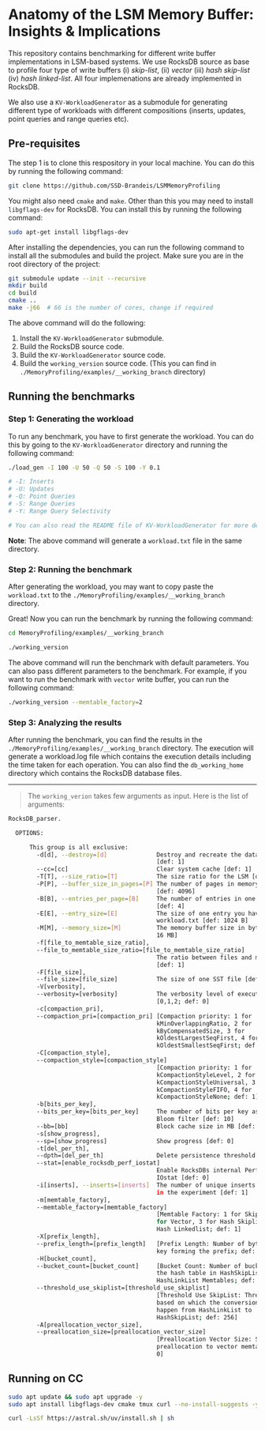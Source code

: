 # Anatomy of the LSM Memory Buffer: Insights & Implications

This repository contains benchmarking for different write buffer implementations in LSM-based systems. We use RocksDB source as base to profile four type of write buffers (i) _skip-list_, (ii) _vector_ (iii) _hash skip-list_ (iv) _hash linked-list_. All four implemenations are already implemented in RocksDB.

We also use a `KV-WorkloadGenerator` as a submodule for generating different type of workloads with different compositions (inserts, updates, point queries and range queries etc).

## Pre-requisites

The step 1 is to clone this respository in your local machine. You can do this by running the following command:

```bash
git clone https://github.com/SSD-Brandeis/LSMMemoryProfiling
```

You might also need `cmake` and `make`. Other than this you may need to install `libgflags-dev` for RocksDB. You can install this by running the following command:

```bash
sudo apt-get install libgflags-dev
```

After installing the dependencies, you can run the following command to install all the submodules and build the project. Make sure you are in the root directory of the project:

```bash
git submodule update --init --recursive
mkdir build
cd build
cmake ..
make -j66  # 66 is the number of cores, change if required
```

The above command will do the following:

1. Install the `KV-WorkloadGenerator` submodule.
2. Build the RocksDB source code.
3. Build the `KV-WorkloadGenerator` source code.
4. Build the `working_version` source code. (This you can find in `./MemoryProfiling/examples/__working_branch` directory)

## Running the benchmarks

### Step 1: Generating the workload

To run any benchmark, you have to first generate the workload. You can do this by going to the `KV-WorkloadGenerator` directory and running the following command:

```bash
./load_gen -I 100 -U 50 -Q 50 -S 100 -Y 0.1

# -I: Inserts
# -U: Updates
# -Q: Point Queries
# -S: Range Queries
# -Y: Range Query Selectivity

# You can also read the README file of KV-WorkloadGenerator for more details.
```

**Note**: The above command will generate a `workload.txt` file in the same directory.

### Step 2: Running the benchmark

After generating the workload, you may want to copy paste the `workload.txt` to the `./MemoryProfiling/examples/__working_branch` directory.

Great! Now you can run the benchmark by running the following command:

```bash
cd MemoryProfiling/examples/__working_branch

./working_version
```

The above command will run the benchmark with default parameters. You can also pass different parameters to the benchmark. For example, if you want to run the benchmark with `vector` write buffer, you can run the following command:

```bash
./working_version --memtable_factory=2
```

### Step 3: Analyzing the results

After running the benchmark, you can find the results in the `./MemoryProfiling/examples/__working_branch` directory. The execution will generate a workload.log file which contains the execution details including the time taken for each operation. You can also find the `db_working_home` directory which contains the RocksDB database files.

---

> The `working_verion` takes few arguments as input. Here is the list of arguments:

```bash
RocksDB_parser.

  OPTIONS:

      This group is all exclusive:
        -d[d], --destroy=[d]              Destroy and recreate the database
                                          [def: 1]
        --cc=[cc]                         Clear system cache [def: 1]
        -T[T], --size_ratio=[T]           The size ratio for the LSM [def: 10]
        -P[P], --buffer_size_in_pages=[P] The number of pages in memory buffer
                                          [def: 4096]
        -B[B], --entries_per_page=[B]     The number of entries in one page
                                          [def: 4]
        -E[E], --entry_size=[E]           The size of one entry you have in
                                          workload.txt [def: 1024 B]
        -M[M], --memory_size=[M]          The memory buffer size in bytes [def:
                                          16 MB]
        -f[file_to_memtable_size_ratio],
        --file_to_memtable_size_ratio=[file_to_memtable_size_ratio]
                                          The ratio between files and memtable
                                          [def: 1]
        -F[file_size],
        --file_size=[file_size]           The size of one SST file [def: 256 KB]
        -V[verbosity],
        --verbosity=[verbosity]           The verbosity level of execution
                                          [0,1,2; def: 0]
        -c[compaction_pri],
        --compaction_pri=[compaction_pri] [Compaction priority: 1 for
                                          kMinOverlappingRatio, 2 for
                                          kByCompensatedSize, 3 for
                                          kOldestLargestSeqFirst, 4 for
                                          kOldestSmallestSeqFirst; def: 1]
        -C[compaction_style],
        --compaction_style=[compaction_style]
                                          [Compaction priority: 1 for
                                          kCompactionStyleLevel, 2 for
                                          kCompactionStyleUniversal, 3 for
                                          kCompactionStyleFIFO, 4 for
                                          kCompactionStyleNone; def: 1]
        -b[bits_per_key],
        --bits_per_key=[bits_per_key]     The number of bits per key assigned to
                                          Bloom filter [def: 10]
        --bb=[bb]                         Block cache size in MB [def: 8 MB]
        -s[show_progress],
        --sp=[show_progress]              Show progress [def: 0]
        -t[del_per_th],
        --dpth=[del_per_th]               Delete persistence threshold [def: -1]
        --stat=[enable_rocksdb_perf_iostat]
                                          Enable RocksDBs internal Perf and
                                          IOstat [def: 0]
        -i[inserts], --inserts=[inserts]  The number of unique inserts to issue
                                          in the experiment [def: 1]
        -m[memtable_factory],
        --memtable_factory=[memtable_factory]
                                          [Memtable Factory: 1 for Skiplist, 2
                                          for Vector, 3 for Hash Skiplist, 4 for
                                          Hash Linkedlist; def: 1]
        -X[prefix_length],
        --prefix_length=[prefix_length]   [Prefix Length: Number of bytes of the
                                          key forming the prefix; def: 0]
        -H[bucket_count],
        --bucket_count=[bucket_count]     [Bucket Count: Number of buckets for
                                          the hash table in HashSkipList &
                                          HashLinkList Memtables; def: 50000]
        --threshold_use_skiplist=[threshold_use_skiplist]
                                          [Threshold Use SkipList: Threshold
                                          based on which the conversion will
                                          happen from HashLinkList to
                                          HashSkipList; def: 256]
        -A[preallocation_vector_size],
        --preallocation_size=[preallocation_vector_size]
                                          [Preallocation Vector Size: Size to
                                          preallocation to vector memtable; def:
                                          0]
```

## Running on CC

```bash
sudo apt update && sudo apt upgrade -y
sudo apt install libgflags-dev cmake tmux curl --no-install-suggests -y

curl -LsSf https://astral.sh/uv/install.sh | sh

```

